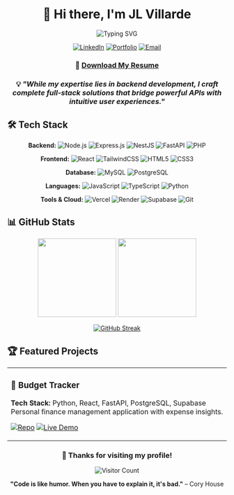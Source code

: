 <div align="center">
  
# 👋 Hi there, I'm JL Villarde

<img src="https://readme-typing-svg.herokuapp.com?font=Fira+Code&pause=1000&color=2196F3&center=true&vCenter=true&width=435&lines=Full-Stack+Developer;Backend+Specialist;API+Architect;Problem+Solver" alt="Typing SVG" />

[![LinkedIn](https://img.shields.io/badge/LinkedIn-0077B5?style=for-the-badge&logo=linkedin&logoColor=white)](https://www.linkedin.com/in/john-lester-villarde-893916280/)
[![Portfolio](https://img.shields.io/badge/Portfolio-FF5722?style=for-the-badge&logo=todoist&logoColor=white)](https://jlvillarde.vercel.app)
[![Email](https://img.shields.io/badge/Email-D14836?style=for-the-badge&logo=gmail&logoColor=white)](mailto:villardejohnlester@gmail.com)
### 📄 [Download My Resume](public/Villarde_John_Lester_Resume.pdf)

</div>

<div align="center">

### 💡 *"While my expertise lies in backend development, I craft complete full-stack solutions that bridge powerful APIs with intuitive user experiences."*

</div>


## 🛠️ Tech Stack

<div align="center">

**Backend:** ![Node.js](https://img.shields.io/badge/Node.js-43853D?style=flat-square&logo=node.js&logoColor=white) ![Express.js](https://img.shields.io/badge/Express.js-404D59?style=flat-square&logo=express&logoColor=white) ![NestJS](https://img.shields.io/badge/NestJS-E0234E?style=flat-square&logo=nestjs&logoColor=white) ![FastAPI](https://img.shields.io/badge/FastAPI-005571?style=flat-square&logo=fastapi&logoColor=white) ![PHP](https://img.shields.io/badge/PHP-777BB4?style=flat-square&logo=php&logoColor=white)

**Frontend:** ![React](https://img.shields.io/badge/React-20232A?style=flat-square&logo=react&logoColor=61DAFB) ![TailwindCSS](https://img.shields.io/badge/Tailwind_CSS-38B2AC?style=flat-square&logo=tailwind-css&logoColor=white) ![HTML5](https://img.shields.io/badge/HTML5-E34F26?style=flat-square&logo=html5&logoColor=white) ![CSS3](https://img.shields.io/badge/CSS3-1572B6?style=flat-square&logo=css3&logoColor=white)

**Database:** ![MySQL](https://img.shields.io/badge/MySQL-00000F?style=flat-square&logo=mysql&logoColor=white) ![PostgreSQL](https://img.shields.io/badge/PostgreSQL-316192?style=flat-square&logo=postgresql&logoColor=white) 

**Languages:** ![JavaScript](https://img.shields.io/badge/JavaScript-F7DF1E?style=flat-square&logo=javascript&logoColor=black) ![TypeScript](https://img.shields.io/badge/TypeScript-007ACC?style=flat-square&logo=typescript&logoColor=white) ![Python](https://img.shields.io/badge/Python-3776AB?style=flat-square&logo=python&logoColor=white)

**Tools & Cloud:** ![Vercel](https://img.shields.io/badge/Vercel-000000?style=flat-square&logo=vercel&logoColor=white) ![Render](https://img.shields.io/badge/Render-46E3B7?style=flat-square&logo=render&logoColor=white) ![Supabase](https://img.shields.io/badge/Supabase-3ECF8E?style=flat-square&logo=supabase&logoColor=white) ![Git](https://img.shields.io/badge/Git-F05032?style=flat-square&logo=git&logoColor=white) 

</div>


## 📊 GitHub Stats

<div align="center">
  
<img height="180em" src="https://github-readme-stats.vercel.app/api?username=jlvillarde&show_icons=true&theme=tokyonight&include_all_commits=true&count_private=true"/>
<img height="180em" src="https://github-readme-stats.vercel.app/api/top-langs/?username=jlvillarde&layout=compact&langs_count=8&theme=tokyonight"/>

</div>

<div align="center">
  
[![GitHub Streak](https://streak-stats.demolab.com/?user=jlvillarde&theme=tokyonight)](https://git.io/streak-stats)

</div>


## 🏆 Featured Projects

<div align="center">

<table>
<tr>
<td width="50%">

### 🚀 Budget Tracker
**Tech Stack:** Python, React, FastAPI, PostgreSQL, Supabase  
Personal finance management application with expense insights.

[![Repo](https://img.shields.io/badge/GitHub-100000?style=for-the-badge&logo=github&logoColor=white)](https://github.com/jlvillarde/budget-tracker)
[![Live Demo](https://img.shields.io/badge/Live-Demo-brightgreen?style=for-the-badge)](https://fastapi-budget-tracker.onrender.com)

</td>

</tr>
</table>

</div>


</div>


<div align="center">

### 💖 Thanks for visiting my profile!

![Visitor Count](https://komarev.com/ghpvc/?username=jlvillarde&style=for-the-badge)

**"Code is like humor. When you have to explain it, it's bad."** – Cory House

</div>
